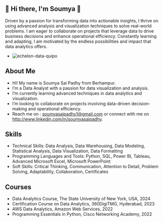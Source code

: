 ## 👋 Hi there, I'm Soumya 👋
Driven by a passion for transforming data into actionable insights, I thrive on using advanced analysis and visualization techniques to solve real-world problems. I am eager to collaborate on projects that leverage data to drive business decisions and enhance operational efficiency. Constantly learning and adapting, I am motivated by the endless possibilities and impact that data analytics offers.

-    ![echelon-data-quipo](https://github.com/soumyasaipadhy1/soumyasaipadhy1/assets/143524714/3593db0a-c279-46e7-9384-75383b1aaae4)


## About Me
- Hi! My name is Soumya Sai Padhy from Berhampur.
- I’m a Data Analyst with a passion for data visualization and analysis.
- I’m currently learning advanced techniques in data analytics and visualization.
- I’m looking to collaborate on projects involving data-driven decision-making and operational efficiency.
- Reach me on : soumyasaipadhy1@gmail.com or connect with me on http://www.linkedin.com/in/soumyasaipadhy.

## Skills
- Technical Skills: Data Analysis, Data Warehousing, Data Modeling, Statistical Analysis, Data Visualization, Data Formatting
- Programming Languages and Tools: Python, SQL, Power BI, Tableau, Advanced Microsoft Excel, Microsoft PowerPoint
- Soft Skills: Critical Thinking, Communication, Attention to Detail, Problem Solving, Adaptability, Collaboration, Certificates

## Courses
- Data Analytics Course, The State University of New York, USA, 2024
- Certification Course on Data Analytics, 360DigiTMG, Hyderabad, 2023
- AWS Data Analytics, Amazon Web Services, 2022
- Programming Essentials in Python, Cisco Networking Academy, 2022


